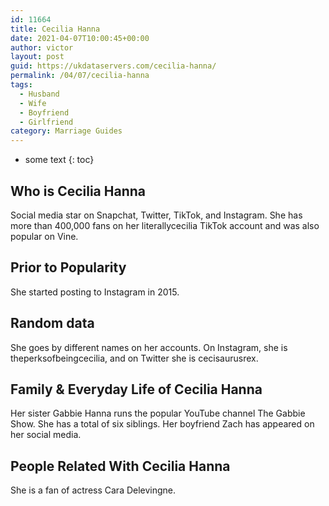 ```yaml
---
id: 11664
title: Cecilia Hanna
date: 2021-04-07T10:00:45+00:00
author: victor
layout: post
guid: https://ukdataservers.com/cecilia-hanna/
permalink: /04/07/cecilia-hanna
tags:
  - Husband
  - Wife
  - Boyfriend
  - Girlfriend
category: Marriage Guides
---
```


* some text
{: toc}


## Who is Cecilia Hanna



Social media star on Snapchat, Twitter, TikTok, and Instagram. She has more than 400,000 fans on her literallycecilia TikTok account and was also popular on Vine. 

                
                
                
## Prior to Popularity



She started posting to Instagram in 2015.

                
                
                
## Random data



She goes by different names on her accounts. On Instagram, she is theperksofbeingcecilia, and on Twitter she is cecisaurusrex.

                
                
                
## Family & Everyday Life of Cecilia Hanna



Her sister Gabbie Hanna runs the popular YouTube channel The Gabbie Show. She has a total of six siblings. Her boyfriend Zach has appeared on her social media.

                
                
                
## People Related With Cecilia Hanna



She is a fan of actress Cara Delevingne.

                
              
            
          
          
          